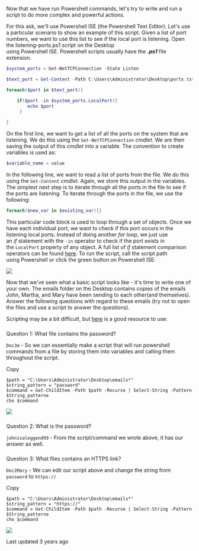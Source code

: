 Now that we have run Powershell commands, let's try to write and run a script to do more complex and powerful actions. 

For this ask, we'll use Powershell ISE (the Powershell Text Editor). Let's use a particular scenario to show an example of this script. Given a list of port numbers, we want to use this list to see if the local port is listening. Open the listening-ports.ps1 script on the Desktop using Powershell ISE. Powershell scripts usually have the _**.ps1**_ file extension. 

```powershell
$system_ports = Get-NetTCPConnection -State Listen

$text_port = Get-Content -Path C:\Users\Administrator\Desktop\ports.txt

foreach($port in $text_port){

    if($port -in $system_ports.LocalPort){
        echo $port
     }

}
```

On the first line, we want to get a list of all the ports on the system that are listening. We do this using the `Get-NetTCPConnection` _cmdlet_. We are then saving the output of this _cmdlet_ into a variable. The convention to create variables is used as:

```powershell
$variable_name = value
```

In the following line, we want to read a list of ports from the file. We do this using the `Get-Content` _cmdlet._ Again, we store this output in the variables. The simplest next step is to iterate through all the ports in the file to see if the ports are listening. To iterate through the ports in the file, we use the following:

```powershell
foreach($new_var in $existing_var){}
```

This particular code block is used to loop through a set of objects. Once we have each individual port, we want to check if this port occurs in the listening local ports. Instead of doing another _for_ loop, we just use an _if_ statement with the `-in` operator to check if the port exists in the `LocalPort` property of any object. A full list of _if_ statement comparison operators can be found [here](https://docs.microsoft.com/en-us/powershell/module/microsoft.powershell.core/about/about_comparison_operators?view=powershell-6). To run the script, call the script path using Powershell or click the green button on Powershell ISE:

![](https://tryhackme-images.s3.amazonaws.com/user-uploads/5c549500924ec576f953d9fc/room-content/e72e79a91264766cbefdbf33e9763202.png)  

Now that we've seen what a basic script looks like - it's time to write one of your own. The emails folder on the Desktop contains copies of the emails John, Martha, and Mary have been sending to each other(and themselves). Answer the following questions with regard to these emails (try not to open the files and use a script to answer the questions).   

Scripting may be a bit difficult, but [here](https://learnxinyminutes.com/docs/powershell/) is a good resource to use:

### 

Question 1: What file contains the password?

`Doc3m` - So we can essentially make a script that will run powershell commands from a file by storing them into variables and calling them throughout the script.

Copy

```
$path = "C:\Users\Administrator\Desktop\emails*"
$string_pattern = "password"
$command = Get-ChildItem -Path $path -Recurse | Select-String -Pattern $String_patterne
cho $command
```

![](https://cybersec.th4ntis.com/~gitbook/image?url=https%3A%2F%2F667808901-files.gitbook.io%2F%7E%2Ffiles%2Fv0%2Fb%2Fgitbook-x-prod.appspot.com%2Fo%2Fspaces%252FTdW22AGCceN8oUXfdlKI%252Fuploads%252FUExqNh2JCy5nzKvIdWy5%252Fimage.png%3Falt%3Dmedia%26token%3D1cc6142f-2101-4fc7-b743-6e5ab02e11bb&width=768&dpr=4&quality=100&sign=520449a5&sv=2)

### 

[](https://cybersec.th4ntis.com/tryhackme/hacking-with-powershell#question-2-what-is-the-password)

Question 2: What is the password?

`johnisaleggend99` - From the script/command we wrote above, it has our answer as well.

### 

[](https://cybersec.th4ntis.com/tryhackme/hacking-with-powershell#question-3-what-files-contains-an-https-link)

Question 3: What files contains an HTTPS link?

`Doc2Mary` - We can edit our script above and change the string from `password` to `https://`

Copy

```
$path = "C:\Users\Administrator\Desktop\emails*"
$string_pattern = "https://"
$command = Get-ChildItem -Path $path -Recurse | Select-String -Pattern $String_patterne
cho $command
```

![](https://cybersec.th4ntis.com/~gitbook/image?url=https%3A%2F%2F667808901-files.gitbook.io%2F%7E%2Ffiles%2Fv0%2Fb%2Fgitbook-x-prod.appspot.com%2Fo%2Fspaces%252FTdW22AGCceN8oUXfdlKI%252Fuploads%252F7prKnYVvGIO9b5mLjifP%252Fimage.png%3Falt%3Dmedia%26token%3D4e727595-59f2-4741-b6ed-c4adf142ca42&width=768&dpr=4&quality=100&sign=20d0ba&sv=2)

Last updated 3 years ago